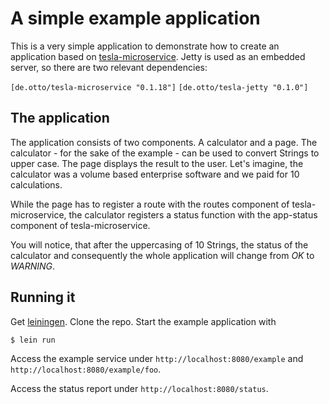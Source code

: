 # A simple example application

This is a very simple application to demonstrate how to create an application based on [tesla-microservice](https://github.com/otto-de/tesla-microservice). Jetty is used as an embedded server, so there are two relevant dependencies:

`[de.otto/tesla-microservice "0.1.18"]`
`[de.otto/tesla-jetty "0.1.0"]`


## The application
The application consists of two components. A calculator and a page.
The calculator - for the sake of the example - can be used to convert Strings to upper case. The page displays the result to the user. Let's imagine, the calculator was a volume based enterprise software and we paid for 10 calculations.

While the page has to register a route with the routes component of tesla-microservice, the calculator registers a status function with the
app-status component of tesla-microservice.

You will notice, that after the uppercasing of 10 Strings, the status of the calculator and consequently the whole application will change from *OK* to *WARNING*.

## Running it
Get [leiningen](http://leiningen.org/#install). Clone the repo. Start the example application with

`$ lein run`

Access the example service under `http://localhost:8080/example` and `http://localhost:8080/example/foo`.

Access the status report under `http://localhost:8080/status`.



